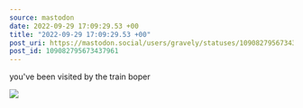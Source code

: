 ```yaml
---
source: mastodon
date: 2022-09-29 17:09:29.53 +00
title: "2022-09-29 17:09:29.53 +00"
post_uri: https://mastodon.social/users/gravely/statuses/109082795673437961
post_id: 109082795673437961
---
```

you've been visited by the train boper


![](/images/109082795580313719.jpg)

